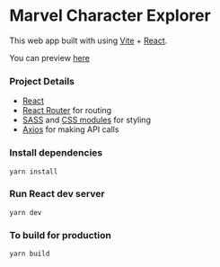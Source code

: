 # Marvel Character Explorer

This web app built with using [Vite](https://vitejs.dev/) + [React](https://reactjs.org/).

You can preview [here](https://marvel-character-explorer.netlify.app/)

### Project Details

- [React](https://reactjs.org/)
- [React Router](https://reactrouter.com/) for routing
- [SASS](https://sass-lang.com/guide) and [CSS modules](https://github.com/css-modules/css-modules) for styling
- [Axios](https://axios-http.com/docs/intro) for making API calls

### Install dependencies

```
yarn install
```

### Run React dev server

```
yarn dev
```

### To build for production

```
yarn build
```
  
